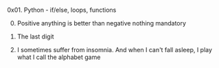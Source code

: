 0x01. Python - if/else, loops, functions

0. Positive anything is better than negative nothing
mandatory

1. The last digit

2. I sometimes suffer from insomnia. And when I can't fall asleep, I play what I call the alphabet game
